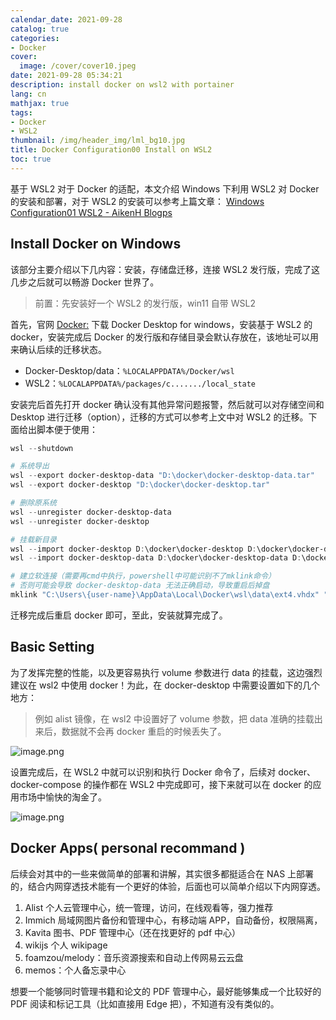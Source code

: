 ```yaml
---
calendar_date: 2021-09-28
catalog: true
categories:
- Docker
cover:
  image: /cover/cover10.jpeg
date: 2021-09-28 05:34:21
description: install docker on wsl2 with portainer
lang: cn
mathjax: true
tags:
- Docker
- WSL2
thumbnail: /img/header_img/lml_bg10.jpg
title: Docker Configuration00 Install on WSL2
toc: true
---
```


基于 WSL2 对于 Docker 的适配，本文介绍 Windows 下利用 WSL2 对 Docker 的安装和部署，对于 WSL2 的安装可以参考上篇文章： [Windows Configuration01 WSL2 - AikenH Blogps](https://aikenh.cn/cn/WSL2/)

## Install Docker on Windows

该部分主要介绍以下几内容：安装，存储盘迁移，连接 WSL2 发行版，完成了这几步之后就可以畅游 Docker 世界了。

> 前置：先安装好一个 WSL2 的发行版，win11 自带 WSL2

首先，官网 [Docker:](https://www.docker.com/) 下载 Docker Desktop for windows，安装基于 WSL2 的 docker，安装完成后 Docker 的发行版和存储目录会默认存放在，该地址可以用来确认后续的迁移状态。

- Docker-Desktop/data：`%LOCALAPPDATA%/Docker/wsl`
- WSL2：`%LOCALAPPDATA%/packages/c......./local_state`  


安装完后首先打开 docker 确认没有其他异常问题报警，然后就可以对存储空间和 Desktop 进行迁移（option），迁移的方式可以参考上文中对 WSL2 的迁移。下面给出脚本便于使用：

```powershell
wsl --shutdown

# 系统导出
wsl --export docker-desktop-data "D:\docker\docker-desktop-data.tar"
wsl --export docker-desktop "D:\docker\docker-desktop.tar"

# 删除原系统
wsl --unregister docker-desktop-data
wsl --unregister docker-desktop

# 挂载新目录
wsl --import docker-desktop D:\docker\docker-desktop D:\docker\docker-desktop.tar
wsl --import docker-desktop-data D:\docker\docker-desktop-data D:\docker\docker-desktop-data.tar

# 建立软连接（需要再cmd中执行，powershell中可能识别不了mklink命令）
# 否则可能会导致 docker-desktop-data 无法正确启动，导致重启后掉盘
mklink "C:\Users\{user-name}\AppData\Local\Docker\wsl\data\ext4.vhdx" "D:\docker\docker-desktop-data\ext4.vhdx"

```

迁移完成后重启 docker 即可，至此，安装就算完成了。

## Basic Setting

为了发挥完整的性能，以及更容易执行 volume 参数进行 data 的挂载，这边强烈建议在 wsl2 中使用 docker！为此，在 docker-desktop 中需要设置如下的几个地方：

> 例如 alist 镜像，在 wsl2 中设置好了 volume 参数，把 data 准确的挂载出来后，数据就不会再 docker 重启的时候丢失了。

![image.png](https://picture-bed-001-1310572365.cos.ap-guangzhou.myqcloud.com/3070PC/20230330085804.png)

设置完成后，在 WSL2 中就可以识别和执行 Docker 命令了，后续对 docker、docker-compose 的操作都在 WSL2 中完成即可，接下来就可以在 docker 的应用市场中愉快的淘金了。

![image.png](https://picture-bed-001-1310572365.cos.ap-guangzhou.myqcloud.com/3070PC/20230330090709.png)


## Docker Apps( personal recommand )

后续会对其中的一些来做简单的部署和讲解，其实很多都挺适合在 NAS 上部署的，结合内网穿透技术能有一个更好的体验，后面也可以简单介绍以下内网穿透。

1. Alist 个人云管理中心，统一管理，访问，在线观看等，强力推荐
2. Immich 局域网图片备份和管理中心，有移动端 APP，自动备份，权限隔离，
3. Kavita 图书、PDF 管理中心（还在找更好的 pdf 中心）
4. wikijs 个人 wikipage
5. foamzou/melody：音乐资源搜索和自动上传网易云云盘
6. memos：个人备忘录中心

想要一个能够同时管理书籍和论文的 PDF 管理中心，最好能够集成一个比较好的 PDF 阅读和标记工具（比如直接用 Edge 把），不知道有没有类似的。